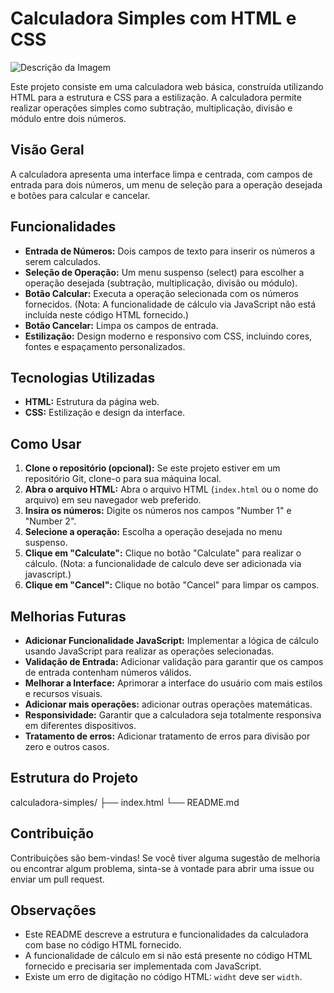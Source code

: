 # Calculadora Simples com HTML e CSS

![Descrição da Imagem](https://drive.google.com/uc?id=19oWyjul7jJQCsRT56lST9SyD9qhyqZDb)


Este projeto consiste em uma calculadora web básica, construída utilizando HTML para a estrutura e CSS para a estilização. A calculadora permite realizar operações simples como subtração, multiplicação, divisão e módulo entre dois números.

## Visão Geral

A calculadora apresenta uma interface limpa e centrada, com campos de entrada para dois números, um menu de seleção para a operação desejada e botões para calcular e cancelar.

## Funcionalidades

* **Entrada de Números:** Dois campos de texto para inserir os números a serem calculados.
* **Seleção de Operação:** Um menu suspenso (select) para escolher a operação desejada (subtração, multiplicação, divisão ou módulo).
* **Botão Calcular:** Executa a operação selecionada com os números fornecidos. (Nota: A funcionalidade de cálculo via JavaScript não está incluída neste código HTML fornecido.)
* **Botão Cancelar:** Limpa os campos de entrada.
* **Estilização:** Design moderno e responsivo com CSS, incluindo cores, fontes e espaçamento personalizados.

## Tecnologias Utilizadas

* **HTML:** Estrutura da página web.
* **CSS:** Estilização e design da interface.

## Como Usar

1.  **Clone o repositório (opcional):** Se este projeto estiver em um repositório Git, clone-o para sua máquina local.
2.  **Abra o arquivo HTML:** Abra o arquivo HTML (`index.html` ou o nome do arquivo) em seu navegador web preferido.
3.  **Insira os números:** Digite os números nos campos "Number 1" e "Number 2".
4.  **Selecione a operação:** Escolha a operação desejada no menu suspenso.
5.  **Clique em "Calculate":** Clique no botão "Calculate" para realizar o cálculo. (Nota: a funcionalidade de calculo deve ser adicionada via javascript.)
6.  **Clique em "Cancel":** Clique no botão "Cancel" para limpar os campos.

## Melhorias Futuras

* **Adicionar Funcionalidade JavaScript:** Implementar a lógica de cálculo usando JavaScript para realizar as operações selecionadas.
* **Validação de Entrada:** Adicionar validação para garantir que os campos de entrada contenham números válidos.
* **Melhorar a Interface:** Aprimorar a interface do usuário com mais estilos e recursos visuais.
* **Adicionar mais operações:** adicionar outras operações matemáticas.
* **Responsividade:** Garantir que a calculadora seja totalmente responsiva em diferentes dispositivos.
* **Tratamento de erros:** Adicionar tratamento de erros para divisão por zero e outros casos.

## Estrutura do Projeto

calculadora-simples/
├── index.html
└── README.md


## Contribuição

Contribuições são bem-vindas! Se você tiver alguma sugestão de melhoria ou encontrar algum problema, sinta-se à vontade para abrir uma issue ou enviar um pull request.

## Observações

* Este README descreve a estrutura e funcionalidades da calculadora com base no código HTML fornecido.
* A funcionalidade de cálculo em si não está presente no código HTML fornecido e precisaria ser implementada com JavaScript.
* Existe um erro de digitação no código HTML: `widht` deve ser `width`.
